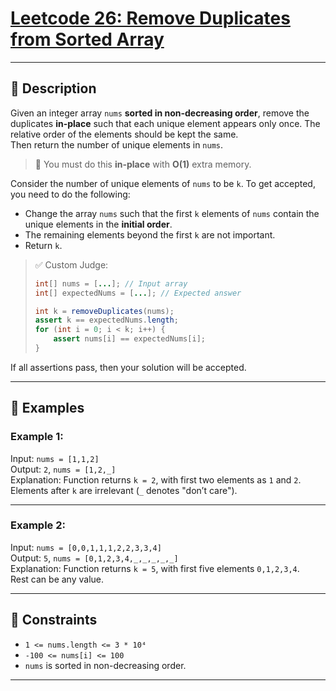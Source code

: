 # [Leetcode 26: Remove Duplicates from Sorted Array](https://leetcode.com/problems/remove-duplicates-from-sorted-array/description/)

---

## 📘 Description

Given an integer array `nums` **sorted in non-decreasing order**, remove the duplicates **in-place** such that each unique element appears only once. The relative order of the elements should be kept the same.  
Then return the number of unique elements in `nums`.

> 🧠 You must do this **in-place** with **O(1)** extra memory.

Consider the number of unique elements of `nums` to be `k`. To get accepted, you need to do the following:

- Change the array `nums` such that the first `k` elements of `nums` contain the unique elements in the **initial order**.
- The remaining elements beyond the first `k` are not important.
- Return `k`.

> ✅ Custom Judge:
> ```java
> int[] nums = [...]; // Input array  
> int[] expectedNums = [...]; // Expected answer  
>
> int k = removeDuplicates(nums);  
> assert k == expectedNums.length;  
> for (int i = 0; i < k; i++) {  
>     assert nums[i] == expectedNums[i];  
> }
> ```

If all assertions pass, then your solution will be accepted.

---

## 🧪 Examples

### Example 1:
Input: `nums = [1,1,2]`  
Output: `2`, `nums = [1,2,_]`  
Explanation: Function returns `k = 2`, with first two elements as `1` and `2`.  
Elements after `k` are irrelevant (`_` denotes "don’t care").

---

### Example 2:
Input: `nums = [0,0,1,1,1,2,2,3,3,4]`  
Output: `5`, `nums = [0,1,2,3,4,_,_,_,_,_]`  
Explanation: Function returns `k = 5`, with first five elements `0,1,2,3,4`.  
Rest can be any value.

---

## 🧾 Constraints

- `1 <= nums.length <= 3 * 10⁴`
- `-100 <= nums[i] <= 100`
- `nums` is sorted in non-decreasing order.

---

